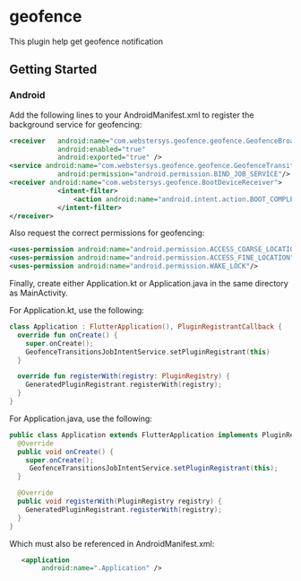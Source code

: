 # geofence

This plugin help get geofence notification 

## Getting Started

### Android
Add the following lines to your AndroidManifest.xml to register the background service for geofencing:

```xml
<receiver   android:name="com.webstersys.geofence.geofence.GeofenceBroadcastReceiver"
            android:enabled="true"
            android:exported="true" />
<service android:name="com.webstersys.geofence.geofence.GeofenceTransitionsJobIntentService" android:enabled="true" android:exported="true"
            android:permission="android.permission.BIND_JOB_SERVICE"/>
<receiver android:name="com.webstersys.geofence.BootDeviceReceiver">
            <intent-filter>
                <action android:name="android.intent.action.BOOT_COMPLETED"/>
            </intent-filter>
</receiver>
```

Also request the correct permissions for geofencing:
```xml
<uses-permission android:name="android.permission.ACCESS_COARSE_LOCATION"/>
<uses-permission android:name="android.permission.ACCESS_FINE_LOCATION"/>
<uses-permission android:name="android.permission.WAKE_LOCK"/>

```

Finally, create either Application.kt or Application.java in the same directory as MainActivity.

For Application.kt, use the following:
```kotlin
class Application : FlutterApplication(), PluginRegistrantCallback {
  override fun onCreate() {
    super.onCreate();
    GeofenceTransitionsJobIntentService.setPluginRegistrant(this)
  }

  override fun registerWith(registry: PluginRegistry) {
    GeneratedPluginRegistrant.registerWith(registry);
  }
}
```

For Application.java, use the following:
```java
public class Application extends FlutterApplication implements PluginRegistrantCallback {
  @Override
  public void onCreate() {
    super.onCreate();
     GeofenceTransitionsJobIntentService.setPluginRegistrant(this);
  }

  @Override
  public void registerWith(PluginRegistry registry) {
    GeneratedPluginRegistrant.registerWith(registry);
  }
}
```

Which must also be referenced in AndroidManifest.xml:
```xml
   <application
        android:name=".Application" />
```